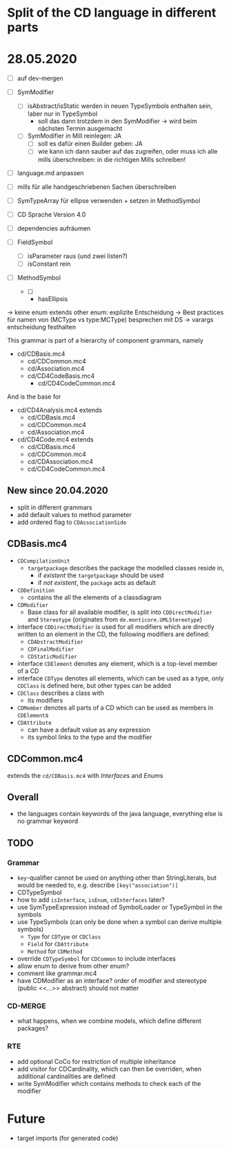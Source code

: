 # Split of the CD language in different parts

# 28.05.2020
- [ ] auf dev-mergen
- [ ] SymModifier
  - [ ] isAbstract/isStatic werden in neuen TypeSymbols enthalten sein, !aber nur in TypeSymbol
    - soll das dann trotzdem in den SymModifier -> wird beim nächsten Termin ausgemacht
  - [ ] SymModifier in Mill reinlegen: JA
    - [ ] soll es dafür einen Builder geben: JA
    - [ ] wie kann ich dann sauber auf das zugreifen, oder muss ich alle mills überschreiben: in die richtigen Mills schreiben!
- [ ] language.md anpassen
- [ ] mills für alle handgeschriebenen Sachen überschreiben
- [ ] SymTypeArray für ellipse verwenden + setzen in MethodSymbol
- [ ] CD Sprache Version 4.0
- [ ] dependencies aufräumen

- [ ] FieldSymbol
  - [ ] isParameter raus (und zwei listen?)
  - [ ] isConstant rein
- [ ] MethodSymbol
  - [ ] + hasEllipsis

-> keine enum extends other enum: explizite Entscheidung
-> Best practices für namen von (MCType vs type:MCType) besprechen mit DS
-> varargs entscheidung festhalten


This grammar is part of a hierarchy of component grammars, namely
   * cd/CDBasis.mc4
     * cd/CDCommon.mc4
     * cd/Association.mc4
     * cd/CD4CodeBasis.mc4
       * cd/CD4CodeCommon.mc4

And is the base for
   * cd/CD4Analysis.mc4 extends
     * cd/CDBasis.mc4
     * cd/CDCommon.mc4
     * cd/Association.mc4
   * cd/CD4Code.mc4 extends
     * cd/CDBasis.mc4
     * cd/CDCommon.mc4
     * cd/CDAssociation.mc4
     * cd/CD4CodeCommon.mc4

## New since 20.04.2020
- split in different grammars
- add default values to method parameter
- add ordered flag to `CDAssociationSide`


## CDBasis.mc4
* `CDCompilationUnit`
  * `targetpackage` describes the package the modelled classes reside in,
    * if _existent_ the `targetpackage` should be used
    * if _not existent_, the `package` acts as default
* `CDDefinition`
  * contains the all the elements of a classdiagram
* `CDModifier`
  * Base class for all available modifier, is split into `CDDirectModifier`
    and `Stereotype` (originates from `de.monticore.UMLStereotype`)
* interface `CDDirectModifier` is used for all modifiers which are directly
  written to an element in the CD, the following modifiers are defined:
  * `CDAbstractModifier`
  * `CDFinalModifier`
  * `CDStaticModifier`
* interface `CDElement` denotes any element, which is a top-level member of a
  CD
* interface `CDType` denotes all elements, which can be used as a type, only
  `CDClass` is defined here, but other types can be added
* `CDClass` describes a class with
  * its modifiers
* `CDMember` denotes all parts of a CD which can be used as members in
  `CDElement`s
* `CDAttribute`
  * can have a default value as any expression
  * its symbol links to the type and the modifier

## CDCommon.mc4
extends the `cd/CDBasis.mc4` with *Interface*s and *Enum*s


## Overall
* the languages contain keywords of the java language, everything else is no
  grammar keyword

## TODO
### Grammar
* `key`-qualifier cannot be used on anything other than StringLiterals,
  but would be needed to, e.g. describe `[key("association")]`
* CDTypeSymbol
 * how to add `isInterface`, `isEnum`, `cdInterfaces` later?
* use SymTypeExpression instead of SymbolLoader or TypeSymbol in the symbols
* use TypeSymbols (can only be done when a symbol can derive multiple symbols)
  * `Type` for `CDType` or `CDClass`
  * `Field` for `CDAttribute`
  * `Method` for `CDMethod`
* override `CDTypeSymbol` for `CDCommon` to include interfaces
* allow enum to derive from other enum?
* comment like grammar.mc4
* have CDModifier as an interface? order of modifier and stereotype (public <<...>> abstract) should not matter

### CD-MERGE
* what happens, when we combine models, which define different packages?

### RTE
* add optional CoCo for restriction of multiple inheritance
* add visitor for CDCardinality, which can then be overriden, when additional
  cardinalities are defined
* write SymModifier which contains methods to check each of the modifier


# Future
- target imports (for generated code)

